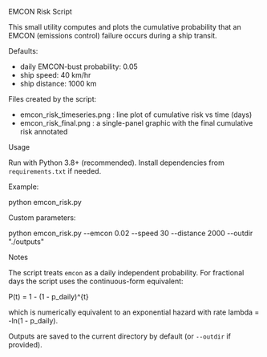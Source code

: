 EMCON Risk Script

This small utility computes and plots the cumulative probability that an EMCON (emissions control) failure occurs during a ship transit.

Defaults:
 - daily EMCON-bust probability: 0.05
 - ship speed: 40 km/hr
 - ship distance: 1000 km

Files created by the script:
 - emcon_risk_timeseries.png : line plot of cumulative risk vs time (days)
 - emcon_risk_final.png : a single-panel graphic with the final cumulative risk annotated

Usage

Run with Python 3.8+ (recommended). Install dependencies from `requirements.txt` if needed.

Example:

python emcon_risk.py

Custom parameters:

python emcon_risk.py --emcon 0.02 --speed 30 --distance 2000 --outdir "./outputs"

Notes

The script treats `emcon` as a daily independent probability. For fractional days the script uses the continuous-form equivalent:

P(t) = 1 - (1 - p_daily)^{t}

which is numerically equivalent to an exponential hazard with rate lambda = -ln(1 - p_daily).

Outputs are saved to the current directory by default (or `--outdir` if provided).